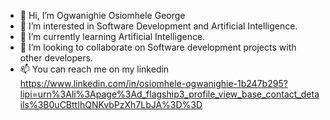 - 👋 Hi, I’m Ogwanighie Osiomhele George
- 👀 I’m interested in Software Development and Artificial Intelligence.
- 🌱 I’m currently learning Artificial Intelligence.
- 💞️ I’m looking to collaborate on Software development projects with other developers.
- 📫 You can reach me on my linkedin https://www.linkedin.com/in/osiomhele-ogwanighie-1b247b295?lipi=urn%3Ali%3Apage%3Ad_flagship3_profile_view_base_contact_details%3B0uCBttIhQNKvbPzXh7LbJA%3D%3D
<!---
oshobabz/oshobabz is a ✨ special ✨ repository because its `README.md` (this file) appears on your GitHub profile.
You can click the Preview link to take a look at your changes.
--->
